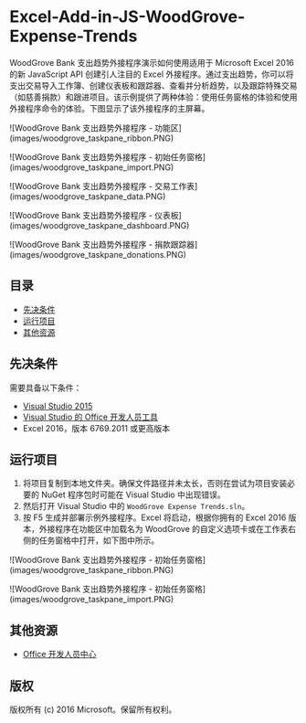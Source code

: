 # <a name="excel-add-in-js-woodgrove-expense-trends"></a>Excel-Add-in-JS-WoodGrove-Expense-Trends

WoodGrove Bank 支出趋势外接程序演示如何使用适用于 Microsoft Excel 2016 的新 JavaScript API 创建引人注目的 Excel 外接程序。通过支出趋势，你可以将支出交易导入工作簿、创建仪表板和跟踪器、查看并分析趋势，以及跟踪特殊交易（如慈善捐款）和跟进项目。该示例提供了两种体验：使用任务窗格的体验和使用外接程序命令的体验。下图显示了该外接程序的主屏幕。

![WoodGrove Bank 支出趋势外接程序 - 功能区] (images/woodgrove_taskpane_ribbon.PNG)

![WoodGrove Bank 支出趋势外接程序 - 初始任务窗格] (images/woodgrove_taskpane_import.PNG)

![WoodGrove Bank 支出趋势外接程序 - 交易工作表] (images/woodgrove_taskpane_data.PNG)

![WoodGrove Bank 支出趋势外接程序 - 仪表板] (images/woodgrove_taskpane_dashboard.PNG)

![WoodGrove Bank 支出趋势外接程序 - 捐款跟踪器] (images/woodgrove_taskpane_donations.PNG)

## <a name="table-of-contents"></a>目录

* [先决条件](#prerequisites)
* [运行项目](#run-the-project)
* [其他资源](#additional-resources)

## <a name="prerequisites"></a>先决条件

需要具备以下条件：

* [Visual Studio 2015](https://www.visualstudio.com/downloads/download-visual-studio-vs.aspx)
* [Visual Studio 的 Office 开发人员工具](https://www.visualstudio.com/en-us/features/office-tools-vs.aspx)
* Excel 2016，版本 6769.2011 或更高版本

## <a name="run-the-project"></a>运行项目

1. 将项目复制到本地文件夹。确保文件路径并未太长，否则在尝试为项目安装必要的 NuGet 程序包时可能在 Visual Studio 中出现错误。 
2. 然后打开 Visual Studio 中的 `WoodGrove Expense Trends.sln`。 
3. 按 F5 生成并部署示例外接程序。Excel 将启动，根据你拥有的 Excel 2016 版本，外接程序在功能区中加载名为 WoodGrove 的自定义选项卡或在工作表右侧的任务窗格中打开，如下图中所示。

![WoodGrove Bank 支出趋势外接程序 - 初始任务窗格] (images/woodgrove_taskpane_ribbon.PNG)

![WoodGrove Bank 支出趋势外接程序 - 初始任务窗格] (images/woodgrove_taskpane_import.PNG)

## <a name="additional-resources"></a>其他资源

* [Office 开发人员中心](http://dev.office.com/)

## <a name="copyright"></a>版权
版权所有 (c) 2016 Microsoft。保留所有权利。

